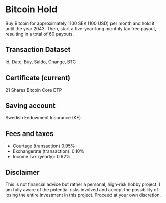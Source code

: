 # Bitcoin Hold
Buy Bitcoin for approximately 1100 SEK (100 USD) per month and hold it until the year 2043. Then, start a five-year-long monthly tax free payout, resulting in a total of 60 payouts.

## Transaction Dataset
Id, Date, Buy, Saldo, Change, BTC

## Certificate (current)
21 Shares Bitcoin Core ETP

## Saving account
Swedish Endowment Insurance (KF).

## Fees and taxes
+ Courtage (transaction) 0.95%
+ Exchangerate (transaction): 0.10%
+ Income Tax (yearly): 0.92%

## Disclaimer
This is not financial advice but rather a personal, high-risk hobby project. I am fully aware of the potential risks involved and accept the possibility of losing the entire investment in this project. Proceed at your own discretion.
